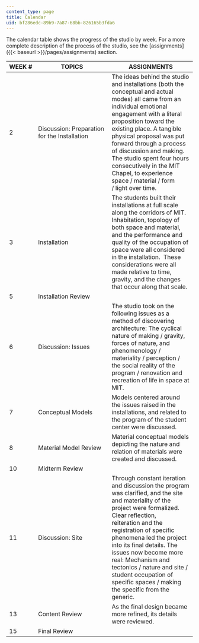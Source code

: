 ```yaml
---
content_type: page
title: Calendar
uid: bf286edc-89b9-7a87-68bb-826165b3fda6
---
```


The calendar table shows the progress of the studio by week. For a more complete description of the process of the studio, see the [assignments]({{< baseurl >}}/pages/assignments) section.

| WEEK # | TOPICS | ASSIGNMENTS |
| --- | --- | --- |
| 2 | Discussion: Preparation for the Installation | The ideas behind the studio and installations (both the conceptual and actual modes) all came from an individual emotional engagement with a literal proposition toward the existing place. A tangible physical proposal was put forward through a process of discussion and making. The studio spent four hours consecutively in the MIT Chapel, to experience space / material / form / light over time. |
| 3 | Installation | The students built their installations at full scale along the corridors of MIT. Inhabitation, topology of both space and material, and the performance and quality of the occupation of space were all considered in the installation.  These considerations were all made relative to time, gravity, and the changes that occur along that scale. |
| 5 | Installation Review |  |
| 6 | Discussion: Issues | The studio took on the following issues as a method of discovering architecture: The cyclical nature of making / gravity, forces of nature, and phenomenology / materiality / perception / the social reality of the program / renovation and recreation of life in space at MIT. |
| 7 | Conceptual Models | Models centered around the issues raised in the installations, and related to the program of the student center were discussed. |
| 8 | Material Model Review | Material conceptual models depicting the nature and relation of materials were created and discussed. |
| 10 | Midterm Review |  |
| 11 | Discussion: Site | Through constant iteration and discussion the program was clarified, and the site and materiality of the project were formalized.  Clear reflection, reiteration and the registration of specific phenomena led the project into its final details. The issues now become more real: Mechanism and tectonics / nature and site / student occupation of specific spaces / making the specific from the generic. |
| 13 | Content Review | As the final design became more refined, its details were reviewed. |
| 15 | Final Review |